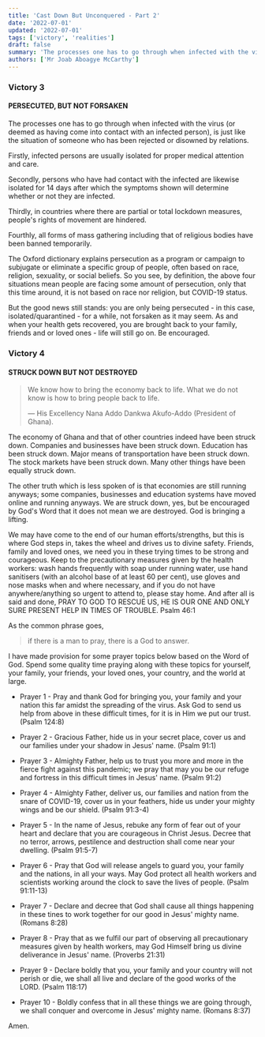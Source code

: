 ```yaml
---
title: 'Cast Down But Unconquered - Part 2'
date: '2022-07-01'
updated: '2022-07-01'
tags: ['victory', 'realities']
draft: false
summary: 'The processes one has to go through when infected with the virus (or deemed as having come into contact with an infected person), is just like the situation of someone who has been rejected or disowned by relations.'
authors: ['Mr Joab Aboagye McCarthy']
---
```


### Victory 3

#### PERSECUTED, BUT NOT FORSAKEN

The processes one has to go through when infected with the virus (or deemed as having come into contact with an infected person), is just like the situation of someone who has been rejected or disowned by relations.

Firstly, infected persons are usually isolated for proper medical attention and care.

Secondly, persons who have had contact with the infected are likewise isolated for 14 days after which the symptoms shown will determine whether or not they are infected.

Thirdly, in countries where there are partial or total lockdown measures, people's rights of movement are hindered.

Fourthly, all forms of mass gathering including that of religious bodies have been banned temporarily.

The Oxford dictionary explains persecution as a program or campaign to subjugate or eliminate a specific group of people, often based on race, religion, sexuality, or social beliefs. So you see, by definition, the above four situations mean people are facing some amount of persecution, only that this time around, it is not based on race nor religion, but COVID-19 status.

But the good news still stands: you are only being persecuted - in this case, isolated/quarantined - for a while, not forsaken as it may seem. As and when your health gets recovered, you are brought back to your family, friends and or loved ones - life will still go on. Be encouraged.

### Victory 4

#### STRUCK DOWN BUT NOT DESTROYED

> We know how to bring the economy back to life. What we do not know is how to bring people back to life.
>
> &mdash; His Excellency Nana Addo Dankwa Akufo-Addo (President of Ghana).

The economy of Ghana and that of other countries indeed have been struck down. Companies and businesses have been struck down. Education has been struck down. Major means of transportation have been struck down. The stock markets have been struck down. Many other things have been equally struck down.

The other truth which is less spoken of is that economies are still running anyways; some companies, businesses and education systems have moved online and running anyways. We are struck down, yes, but be encouraged by God's Word that it does not mean we are destroyed. God is bringing a lifting.

We may have come to the end of our human efforts/strengths, but this is where God steps in, takes the wheel and drives us to divine safety. Friends, family and loved ones, we need you in these trying times to be strong and courageous. Keep to the precautionary measures given by the health workers: wash hands frequently with soap under running water, use hand sanitisers (with an alcohol base of at least 60 per cent), use gloves and nose masks when and where necessary, and if you do not have anywhere/anything so urgent to attend to, please stay home. And after all is said and done, PRAY TO GOD TO RESCUE US, HE IS OUR ONE AND ONLY SURE PRESENT HELP IN TIMES OF TROUBLE. Psalm 46:1

As the common phrase goes,

> if there is a man to pray, there is a God to answer.

I have made provision for some prayer topics below based on the Word of God. Spend some quality time praying along with these topics for yourself, your family, your friends, your loved ones, your country, and the world at large.

- Prayer 1 - Pray and thank God for bringing you, your family and your nation this far amidst the spreading of the virus. Ask God to send us help from above in these difficult times, for it is in Him we put our trust. (Psalm 124:8)

- Prayer 2 - Gracious Father, hide us in your secret place, cover us and our families under your shadow in Jesus' name. (Psalm 91:1)

- Prayer 3 - Almighty Father, help us to trust you more and more in the fierce fight against this pandemic; we pray that may you be our refuge and fortress in this difficult times in Jesus' name. (Psalm 91:2)

- Prayer 4 - Almighty Father, deliver us, our families and nation from the snare of COVID-19, cover us in your feathers, hide us under your mighty wings and be our shield. (Psalm 91:3-4)

- Prayer 5 - In the name of Jesus, rebuke any form of fear out of your heart and declare that you are courageous in Christ Jesus. Decree that no terror, arrows, pestilence and destruction shall come near your dwelling. (Psalm 91:5-7)

- Prayer 6 - Pray that God will release angels to guard you, your family and the nations, in all your ways. May God protect all health workers and scientists working around the clock to save the lives of people. (Psalm 91:11-13)

- Prayer 7 - Declare and decree that God shall cause all things happening in these tines to work together for our good in Jesus' mighty name. (Romans 8:28)

- Prayer 8 - Pray that as we fulfil our part of observing all precautionary measures given by health workers, may God Himself bring us divine deliverance in Jesus' name. (Proverbs 21:31)

- Prayer 9 - Declare boldly that you, your family and your country will not perish or die, we shall all live and declare of the good works of the LORD. (Psalm 118:17)

- Prayer 10 - Boldly confess that in all these things we are going through, we shall conquer and overcome in Jesus' mighty name. (Romans 8:37)

Amen.

